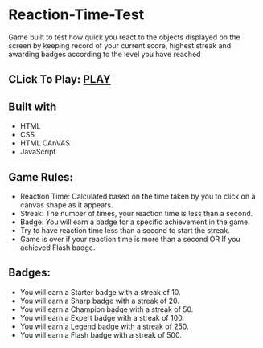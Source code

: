 # Reaction-Time-Test
Game built to test how quick you react to the objects displayed on the screen by keeping record of your current score, highest streak and awarding badges according to the level you have reached

## CLick To Play: [PLAY](https://swoyam1.github.io/Reaction-Time-Test-GAME/)

## Built with

* HTML
* CSS
* HTML CAnVAS
* JavaScript

## Game Rules:

* Reaction Time: Calculated based on the time taken by you to click on a canvas shape as it appears.
* Streak: The number of times, your reaction time is less than a second.
* Badge: You will earn a badge for a specific achievement in the game.
* Try to have reaction time less than a second to start the streak.
* Game is over if your reaction time is more than a second OR If you achieved Flash badge.

## Badges:

* You will earn a Starter badge with a streak of 10.
* You will earn a Sharp badge with a streak of 20.
* You will earn a Champion badge with a streak of 50.
* You will earn a Expert badge with a streak of 100.
* You will earn a Legend badge with a streak of 250.
* You will earn a Flash badge with a streak of 500.



